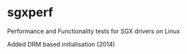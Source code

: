sgxperf
=======

Performance and Functionality tests for SGX drivers on Linux

Added DRM based initialisation (2014)

